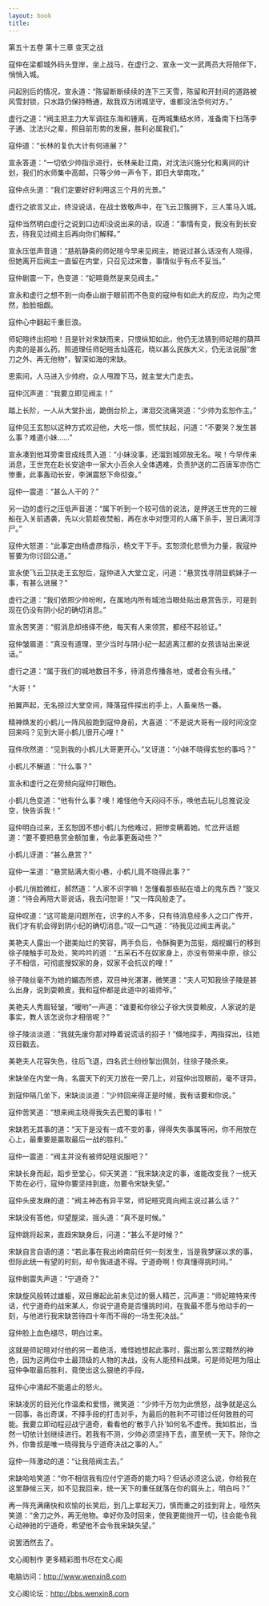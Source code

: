 ```yaml
---
layout: book
title:
---
```

第五十五卷 第十三章 变天之战

寇仲在梁都城外码头登岸，坐上战马，在虚行之、宣永一文一武两员大将陪伴下，悄悄入城。

问起别后的情况，宣永道：“陈留断断续续的连下三天雪，陈留和开封间的道路被风雪封锁，只水路仍保持畅通，敌我双方闭城坚守，谁都没法奈何对方。”

虚行之道：“阀主把主力大军调往东海和锺离，在两城集结水师，准备南下扫荡李子通、沈法兴之辈，照目前形势的发展，胜利必属我们。”

寇仲道：“长林的复仇大计有何进展？”

宣永答道：“一切依少帅指示进行，长林亲赴江南，对沈法兴施分化和离间的计划，我们的水师集中高邮，只等少帅一声令下，即日大举南攻。”

寇仲点头道：“我们定要好好利用这三个月的光景。”

虚行之欲言又止，终没说话，在战士致敬声中，在飞云卫簇拥下，三人策马入城。

寇仲当然明白虚行之说到口边却没说出来的话，叹道：“事情有变，我没有到长安去，待我见过阀主后再向你们解释。”

宣永压低声音道：“慈航静斋的师妃暄今早来见阀主，她说过甚么话没有人晓得，但她离开后阀主一直留在内堂，只召见过宋鲁，事情似乎有点不妥当。”

寇仲剧震一下，色变道：“妃暄竟然是来见阀主。”

宣永和虚行之想不到一向泰山崩于眼前而不色变的寇仲有如此大的反应，均为之愕然，脸脸相觑。

寇仲心中翻起千重巨浪。

师妃暄终出招啦！且是针对宋缺而来，只恨纵知如此，他仍无法猜到师妃暄的葫芦内卖的是甚么药。照道理任师妃暄舌灿莲花，晓以甚么民族大义，仍无法说服“舍刀之外、再无他物”，智深如海的宋缺。

思索间，人马进入少帅府，众人甩蹬下马，就主堂大门走去。

寇仲沉声道：“我要立即见阀主！”

踏上长阶，一人从大堂扑出，跪倒台阶上，涕泪交流痛哭道：“少帅为玄恕作主。”

寇仲见王玄恕以这种方式欢迎他，大吃一惊，慌忙扶起，问道：“不要哭？发生甚么事？难道小妹……”

宣永凑到他耳旁束音成线贯入道：“小妹没事，还溜到城郊放无名。唉！今早传来消息，王世充在赴长安途中一家大小百余人全体遇难，负责护送的二百唐军亦伤亡惨重，此事轰动长安，李渊震怒下命彻查。”

寇仲一震道：“甚么人干的？”

另一边的虚行之压低声音道：“属下听到一个较可信的说法，是押送王世充的三艘船在入关前遇袭，先以火箭趁夜焚船，再在水中对堕河的人痛下杀手，翌日满河浮尸。”

寇仲大怒道：“此事定由杨虚彦指示，杨文干下手。玄恕须化悲愤为力量，我寇仲誓要为你讨回公道。”

宣永使飞云卫扶走王玄恕后，寇仲进入大堂立定，问道：“悬赏找寻阴显鹤妹子一事，有甚么进展？”

虚行之道：“我们依照少帅吩咐，在属地内所有城池当眼处贴出悬赏告示，可是到现在仍没有阴小纪的确切消息。”

宣永苦笑道：“假消息却络绎不绝，每天有人来领赏，都经不起验证。”

寇仲皱眉道：“真没有道理，至少当时与阴小纪一起逃离江都的女孩该站出来说话。”

虚行之道：“属于我们的城地数目不多，待消息传播各地，或者会有头绪。”

“大哥！”

拍翼声起，无名掠过大堂空间，降落寇件探出的手上，人畜亲热一番。

精神焕发的小鹤儿一阵风般跑到寇仲身前，大喜道：“不是说大哥有一段时间没空回来吗？见到大哥小鹤儿很开心哩！”

寇件欣然道：“见到我的小鹤儿大哥更开心。”又讶道：“小妹不晓得玄恕的事吗？”

小鹤儿不解道：“什么事？”

宣永和虚行之在旁频向寇仲打眼色。

小鹤儿色变道：“他有什么事？噢！难怪他今天闷闷不乐，唤他去玩儿总推说没空，快告诉我！”

寇仲明白过来，王玄恕因不想小鹤儿为他难过，把惨变瞒着她。忙岔开话题道：“要不要把悬赏金额加重，令此事更轰动些？”

小鹤儿讶道：“甚么悬赏？”

寇仲一呆道：“悬赏贴满大街小巷，小鹤儿竟不晓得此事？”

小鹤儿俏脸微红，郝然道：“人家不识字嘛！怎懂看那些贴在墙上的鬼东西？”旋又道：“待会再陪大哥说话，我去问恕哥！”又一阵风般走了。

寇仲叹道：“这可能是问题所在，识字的人不多，只有待消息经多人之口广传开，我们才有机会得到阴小纪的确切消息。”叹一口气道：“待我见过阀主再说。”

美艳夫人露出一个甜美灿烂的笑容，两手负后，令酥胸更为茁挺，烟视媚行的移到徐子陵触手可及处，笑吟吟的道：“五采石不在奴家身上，亦没有带来中原，徐公子不相信，可彻底搜奴家的身，奴家不会抗议的哩！”

徐子陵丝毫不为她的媚态所惑，双目神光湛湛，微笑道：“夫人可知我徐子陵是甚么出身，说到耍赖皮，我和寇仲都是此道中的祖师爷。”

美艳夫人秀眉轻皱，“暧哟”一声道：“谁要和你徐公子徐大侠耍赖皮，人家说的是事实，教人该怎说你才相倍呢？”

徐子陵淡淡道：“我就先废你那对睁着说谎话的招子！”倏地探手，两指探出，往她双目戳去。

美艳夫人花容失色，往后飞退，四名武士纷纷掣出佩剑，往徐子陵杀来。

宋缺坐在内堂一角，名震天下的天刀放在一旁几上，对寇仲出现眼前，毫不讶异。

到寇仲隔几坐下，宋缺淡淡道：“少帅回来得正是时候，我有话要和你说。”

寇仲苦笑道：“想来阀主晓得我失去巴蜀的事啦！”

宋缺若无其事的道：“天下是没有一成不变的事，得得失失事属等闲，你不用放在心上，最重要是赢取最后一战的胜利。”

寇仲一震道：“阀主并没有被师妃暄说服吧？”

宋缺长身而起，蹈步至堂心，仰天笑道：“我宋缺决定的事，谁能改变我？一统天下势在必行，寇仲你要坚持到底，勿要令宋缺失望。”

寇仲头皮发麻的道：“阀主神态有异平常，师妃暄究竟向阀主说过甚么话？”

宋缺没有答他，仰望屋梁，摇头道：“真不是时候。”

寇仲跳将起来，直趋宋缺身后，问道：“甚么不是时候？”

宋缺自言自语的道：“若此事在我出岭南前任何一刻发生，当是我梦寐以求的事，但际此统一有望的时刻，却令我进退不得。宁道奇啊！你真懂得挑时间。”

寇仲剧震失声道：“宁道奇？”

宋缺旋风般转过雄躯，双目爆起此前未见过的慑人精芒，沉声道：“师妃暄特来传话，代宁道奇约战宋某人，你说宁道奇是否懂挑时间，在我最不愿与他动手的一刻，与他进行我宋缺苦待四十年而不得的一场生死决战。”

寇仲脸上血色褪尽，明白过来。

这就是师妃暄对付他的另一着绝活，难怪她想起此事时，露出那么苦涩黯然的神色，因为这两位中土最顶级的人物的决战，没有人能预料战果。可是师妃暄为阻止寇仲争取最后胜利，竟使出这么狠绝的手段。

寇仲心中涌起不能遏止的怒火。

宋缺凌厉的目光化作温柔和爱惜，微笑道：“少帅千万勿为此愤怒，战争就是这么一回事，各出奇谋，不择手段的打击对手，为最后的胜利不可错过任何致胜的可能。我要立即动程迎战宁道奇，看看他的‘散手八扑’如何名不虚传。我如胜出，当然一切依计划继续进行。若我有不测，少帅必须坚持下去，直至统一天下。除你之外，你鲁叔是唯一晓得我与宁道奇决战之事的人。”

寇仲一阵激动的道：“让我陪阀主去。”

宋缺哈哈笑道：“你不相信我有应付宁道奇的能力吗？但话必须这么说，你给我在这里静候三天，如不见我回来，统一天下的重任就落在你的肩头上，明白吗？”

再一阵充满痛快和欢愉的长笑后，到几上拿起天刀，慎而重之的挂到背上，哑然失笑道：“舍刀之外，再无他物。幸好你及时回来，使我更能抛开一切，往会能令我心动神驰的宁道奇，希望他不会令我宋缺失望。”

说罢洒然去了。

文心阁制作 更多精彩图书尽在文心阁

电脑访问：http://www.wenxin8.com

文心阁论坛：http://bbs.wenxin8.com